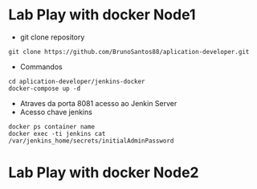 # Lab Play with docker Node1

-  git clone repository
````
git clone https://github.com/BrunoSantos88/aplication-developer.git
````
- Commandos
````
cd aplication-developer/jenkins-docker
docker-compose up -d
````
- Atraves da porta 8081 acesso ao Jenkin Server
- Acesso chave jenkins
````
docker ps container name
docker exec -ti jenkins cat /var/jenkins_home/secrets/initialAdminPassword
````

# Lab Play with docker Node2
